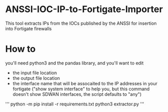 # ANSSI-IOC-IP-to-Fortigate-Importer
This tool extracts IPs from the IOCs published by the ANSSI for insertion into Fortigate firewalls

# How to
you'll need python3 and the pandas library, and you'll want to edit 
- the input file location
- the output file location
- the interface name that will be assocaited to the IP addresses in your fortigate ("show system interface" to help you, but this command doesn't show SDWAN interfaces, the script defaults to "any") 

'''
python -m pip install -r requirements.txt
python3 extractor.py
'''
